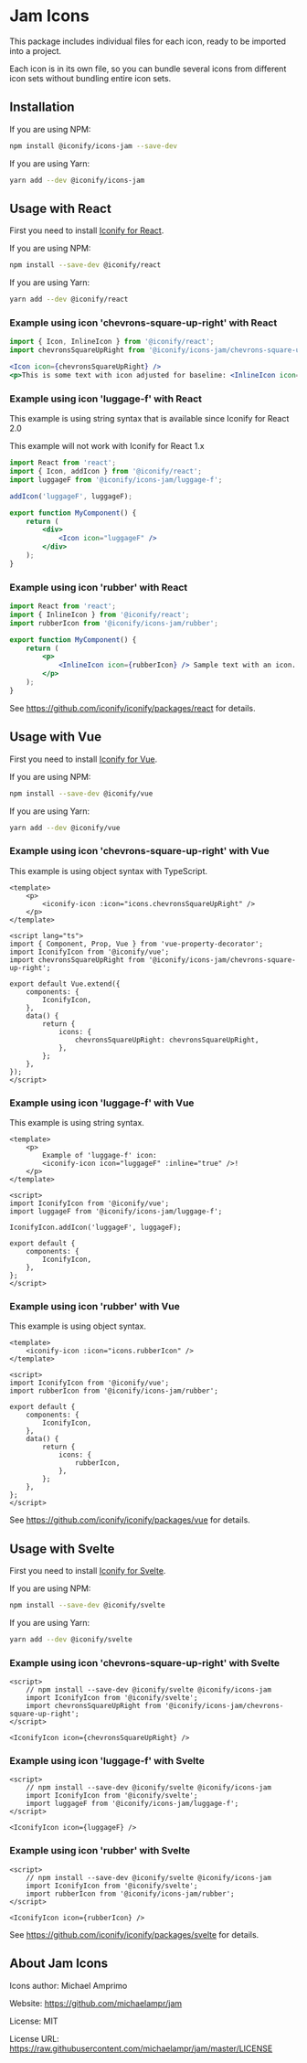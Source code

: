 # Jam Icons

This package includes individual files for each icon, ready to be imported into a project.

Each icon is in its own file, so you can bundle several icons from different icon sets without bundling entire icon sets.

## Installation

If you are using NPM:

```bash
npm install @iconify/icons-jam --save-dev
```

If you are using Yarn:

```bash
yarn add --dev @iconify/icons-jam
```

## Usage with React

First you need to install [Iconify for React](https://github.com/iconify/iconify/packages/react).

If you are using NPM:

```bash
npm install --save-dev @iconify/react
```

If you are using Yarn:

```bash
yarn add --dev @iconify/react
```

### Example using icon 'chevrons-square-up-right' with React

```js
import { Icon, InlineIcon } from '@iconify/react';
import chevronsSquareUpRight from '@iconify/icons-jam/chevrons-square-up-right';
```

```jsx
<Icon icon={chevronsSquareUpRight} />
<p>This is some text with icon adjusted for baseline: <InlineIcon icon={chevronsSquareUpRight} /></p>
```

### Example using icon 'luggage-f' with React

This example is using string syntax that is available since Iconify for React 2.0

This example will not work with Iconify for React 1.x

```jsx
import React from 'react';
import { Icon, addIcon } from '@iconify/react';
import luggageF from '@iconify/icons-jam/luggage-f';

addIcon('luggageF', luggageF);

export function MyComponent() {
	return (
		<div>
			<Icon icon="luggageF" />
		</div>
	);
}
```

### Example using icon 'rubber' with React

```jsx
import React from 'react';
import { InlineIcon } from '@iconify/react';
import rubberIcon from '@iconify/icons-jam/rubber';

export function MyComponent() {
	return (
		<p>
			<InlineIcon icon={rubberIcon} /> Sample text with an icon.
		</p>
	);
}
```

See https://github.com/iconify/iconify/packages/react for details.

## Usage with Vue

First you need to install [Iconify for Vue](https://github.com/iconify/iconify/packages/vue).

If you are using NPM:

```bash
npm install --save-dev @iconify/vue
```

If you are using Yarn:

```bash
yarn add --dev @iconify/vue
```

### Example using icon 'chevrons-square-up-right' with Vue

This example is using object syntax with TypeScript.

```vue
<template>
	<p>
		<iconify-icon :icon="icons.chevronsSquareUpRight" />
	</p>
</template>

<script lang="ts">
import { Component, Prop, Vue } from 'vue-property-decorator';
import IconifyIcon from '@iconify/vue';
import chevronsSquareUpRight from '@iconify/icons-jam/chevrons-square-up-right';

export default Vue.extend({
	components: {
		IconifyIcon,
	},
	data() {
		return {
			icons: {
				chevronsSquareUpRight: chevronsSquareUpRight,
			},
		};
	},
});
</script>
```

### Example using icon 'luggage-f' with Vue

This example is using string syntax.

```vue
<template>
	<p>
		Example of 'luggage-f' icon:
		<iconify-icon icon="luggageF" :inline="true" />!
	</p>
</template>

<script>
import IconifyIcon from '@iconify/vue';
import luggageF from '@iconify/icons-jam/luggage-f';

IconifyIcon.addIcon('luggageF', luggageF);

export default {
	components: {
		IconifyIcon,
	},
};
</script>
```

### Example using icon 'rubber' with Vue

This example is using object syntax.

```vue
<template>
	<iconify-icon :icon="icons.rubberIcon" />
</template>

<script>
import IconifyIcon from '@iconify/vue';
import rubberIcon from '@iconify/icons-jam/rubber';

export default {
	components: {
		IconifyIcon,
	},
	data() {
		return {
			icons: {
				rubberIcon,
			},
		};
	},
};
</script>
```

See https://github.com/iconify/iconify/packages/vue for details.

## Usage with Svelte

First you need to install [Iconify for Svelte](https://github.com/iconify/iconify/packages/svelte).

If you are using NPM:

```bash
npm install --save-dev @iconify/svelte
```

If you are using Yarn:

```bash
yarn add --dev @iconify/svelte
```

### Example using icon 'chevrons-square-up-right' with Svelte

```svelte
<script>
    // npm install --save-dev @iconify/svelte @iconify/icons-jam
    import IconifyIcon from '@iconify/svelte';
    import chevronsSquareUpRight from '@iconify/icons-jam/chevrons-square-up-right';
</script>

<IconifyIcon icon={chevronsSquareUpRight} />
```

### Example using icon 'luggage-f' with Svelte

```svelte
<script>
    // npm install --save-dev @iconify/svelte @iconify/icons-jam
    import IconifyIcon from '@iconify/svelte';
    import luggageF from '@iconify/icons-jam/luggage-f';
</script>

<IconifyIcon icon={luggageF} />
```

### Example using icon 'rubber' with Svelte

```svelte
<script>
    // npm install --save-dev @iconify/svelte @iconify/icons-jam
    import IconifyIcon from '@iconify/svelte';
    import rubberIcon from '@iconify/icons-jam/rubber';
</script>

<IconifyIcon icon={rubberIcon} />
```

See https://github.com/iconify/iconify/packages/svelte for details.

## About Jam Icons

Icons author: Michael Amprimo

Website: https://github.com/michaelampr/jam

License: MIT

License URL: https://raw.githubusercontent.com/michaelampr/jam/master/LICENSE
